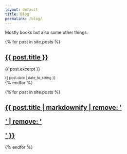 ```yaml
---
layout: default
title: Blog
permalink: /blog/
---
```


Mostly books but also some other things.

{% for post in site.posts %}
  <article>
    <h2><a href="{{ post.url }}">{{ post.title }}</a></h2>
    <p>{{ post.excerpt }}</p>
    <small>{{ post.date | date_to_string }}</small>
  </article>
{% endfor %}


{% for post in site.posts %}
  <h2>
    <a href="{{ post.url | relative_url }}">
      {{ post.title | markdownify | remove: '<p>' | remove: '</p>' }}
    </a>
  </h2>
{% endfor %}